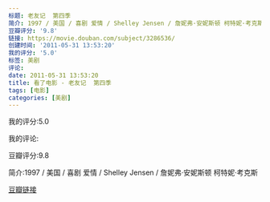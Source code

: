 ```yaml
---
标题: 老友记  第四季
简介: 1997 / 美国 / 喜剧 爱情 / Shelley Jensen / 詹妮弗·安妮斯顿 柯特妮·考克斯
豆瓣评分: '9.8'
链接: https://movie.douban.com/subject/3286536/
创建时间: '2011-05-31 13:53:20'
我的评分: '5.0'
标签: 美剧
评论:
date: 2011-05-31 13:53:20
title: 看了电影 - 老友记  第四季
tags: [电影]
categories: [美剧]
---
```


我的评分:5.0

我的评论:

豆瓣评分:9.8

简介:1997 / 美国 / 喜剧 爱情 / Shelley Jensen / 詹妮弗·安妮斯顿 柯特妮·考克斯

[豆瓣链接](https://movie.douban.com/subject/3286536/)

